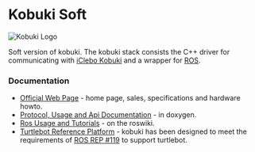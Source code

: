 Kobuki Soft
===============

![Kobuki Logo](http://kobuki.yujinrobot.com/files/cache/3e02b571192eb6f4ea15e3ad52419cd3.png)

Soft version of kobuki. 
The kobuki stack consists the C++ driver for communicating with [iClebo Kobuki](http:/kobuki.yujinrobot.com) and a wrapper for [ROS](http://www.ros.org).



### Documentation ###

* [Official Web Page](http://kobuki.yujinrobot.com) - home page, sales, specifications and hardware howto.
* [Protocol, Usage and Api Documentation](http://yujinrobot.github.com/kobuki/doxygen/index.html) - in doxygen.
* [Ros Usage and Tutorials](http://www.ros.org/wiki/kobuki) - on the roswiki.
* [Turtlebot Reference Platform](http://www.ros.org/wiki/Robots/TurtleBot) - kobuki has been designed to meet the requirements of [ROS REP #119](http://www.ros.org/reps/rep-0119.html) to support turtlebot.



